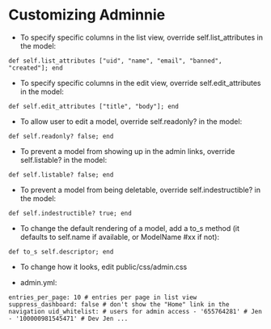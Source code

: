 # Customizing Adminnie #

* To specify specific columns in the list view, override self.list_attributes in the model:

`
	def self.list_attributes
  	["uid", "name", "email", "banned", "created"];
	end
`

* To specify specific columns in the edit view, override self.edit_attributes in the model:

`
	def self.edit_attributes
  	["title", "body"];
	end
`

* To allow user to edit a model, override self.readonly? in the model:

`
	def self.readonly?
  	false;
	end
`

* To prevent a model from showing up in the admin links, override self.listable? in the model:

`
	def self.listable?
  	false;
	end
`

* To prevent a model from being deletable, override self.indestructible? in the model:

`
	def self.indestructible?
  	true;
	end
`

* To change the default rendering of a model, add a to_s method (it defaults to self.name if available, or ModelName #xx if not):

`
	def to_s
  	self.descriptor;
	end
`

* To change how it looks, edit public/css/admin.css

* admin.yml:

`
	entries_per_page: 10 # entries per page in list view
	suppress_dashboard: false # don't show the "Home" link in the navigation
	uid_whitelist: # users for admin access
	    - '655764281' # Jen
	    - '100000981545471' # Dev Jen
			...
`